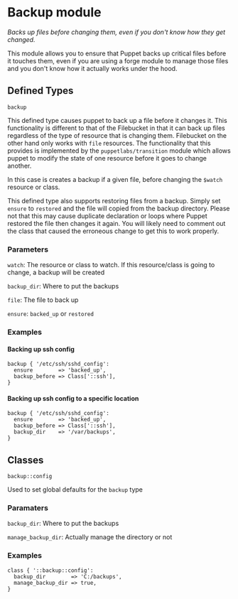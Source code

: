 # Backup module

*Backs up files before changing them, even if you don't know how they get changed.*

This module allows you to ensure that Puppet backs up critical files before it touches them, even if you are using a forge module to manage those files and you don't know how it actually works under the hood.

## Defined Types

`backup`

This defined type causes puppet to back up a file before it changes it. This functionality is different to that of the Filebucket in that it can back up files regardless of the type of resource that is changing them. Filebucket on the other hand only works with `file` resources. The functionality that this provides is implemented by the `puppetlabs/transition` module which allows puppet to modify the state of one resource before it goes to change another.

In this case is creates a backup if a given file, before changing the `$watch` resource or class.

This defined type also supports restoring files from a backup. Simply set `ensure` to `restored` and the file will copied from the backup directory. Please not that this may cause duplicate declaration or loops where Puppet restored the file then changes it again. You will likely need to comment out the class that caused the erroneous change to get this to work properly.

### Parameters

`watch`: The resource or class to watch. If this resource/class is going to change, a backup will be created

`backup_dir`: Where to put the backups

`file`: The file to back up

`ensure`: `backed_up` or `restored`

### Examples

#### Backing up ssh config

```puppet
backup { '/etc/ssh/sshd_config':
  ensure        => 'backed_up',
  backup_before => Class['::ssh'],
}
```

#### Backing up ssh config to a specific location

```puppet
backup { '/etc/ssh/sshd_config':
  ensure        => 'backed_up',
  backup_before => Class['::ssh'],
  backup_dir    => '/var/backups',
}
```

## Classes

`backup::config`

Used to set global defaults for the `backup` type

### Paramaters

`backup_dir`: Where to put the backups

`manage_backup_dir`: Actually manage the directory or not

### Examples

```puppet
class { '::backup::config':
  backup_dir        => 'C:/backups',
  manage_backup_dir => true,
}
```
